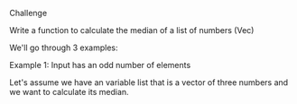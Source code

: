 Challenge

Write a function to calculate the median of a list of numbers
(Vec<f32>)

We'll go through 3 examples:

Example 1:
Input has an odd number of elements

Let's assume we have an variable list that is a vector of three numbers and we want to calculate its median.
